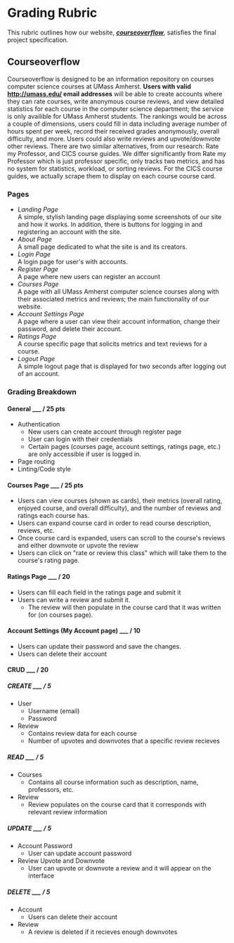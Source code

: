 # Grading Rubric
This rubric outlines how our website, [***courseoverflow***](https://courseoverflow.herokuapp.com/), satisfies the final project specification.

## Courseoverflow

Courseoverflow is designed to be an information repository on courses computer science courses at UMass Amherst. **Users with valid http://umass.edu/ email addresses** will be able to create accounts where they can rate courses, write anonymous course reviews, and view detailed statistics for each course in the computer science department; the service is only availible for UMass Amherst students. The rankings would be across a couple of dimensions, users could fill in data including average number of hours spent per week, record their received grades anonymously, overall difficulty, and more. Users could also write reviews and upvote/downvote other reviews. There are two similar alternatives, from our research: Rate my Professor, and CICS course guides. We differ significantly from Rate my Professor which is just professor specific, only tracks two metrics, and has no system for statistics, workload, or sorting reviews. For the CICS course guides, we actually scrape them to display on each course course card.

### Pages
- *Landing Page*<br> A simple, stylish landing page displaying some screenshots of our site and how it works. In addition, there is buttons for logging in and registering an account with the site.  
- *About Page*<br> A small page dedicated to what the site is and its creators. 
- *Login Page*<br> A login page for user's with accounts.
- *Register Page*<br> A page where new users can register an account
- *Courses Page*<br> A page with all UMass Amherst computer science courses along with their associated metrics and reviews; the main functionality of our website. 
- *Account Settings Page*<br> A page where a user can view their account information, change their password, and delete their account. 
- *Ratings Page*<br> A course specific page that solicits metrics and text reviews for a course.
- *Logout Page*<br> A simple logout page that is displayed for two seconds after logging out of an account.


### Grading Breakdown

#### General ___ / 25 pts
* Authentication
  * New users can create account through register page
  * User can login with their credentials 
  * Certain pages (courses page, account settings, ratings page, etc.) are only accessible if user is logged in. 
* Page routing 
* Linting/Code style

#### Courses Page ___ / 25 pts
* Users can view courses (shown as cards), their metrics (overall rating, enjoyed course, and overall difficulty), and the number of reviews and ratings each course has.
* Users can expand course card in order to read course description, reviews, etc.
* Once course card is expanded, users can scroll to the course's reviews and either downvote or upvote the review
* Users can click on "rate or review this class" which will take them to the course's rating page. 

#### Ratings Page ___ / 20 
* Users can fill each field in the ratings page and submit it
* Users can write a review and submit it. 
  * The review will then populate in the course card that it was written for (on courses page). 

#### Account Settings (My Account page) ___ / 10
* Users can update their password and save the changes. 
* Users can delete their account 

#### CRUD ___ / 20 
##### CREATE ___ / 5
* User
  * Username (email)
  * Password
* Review 
  * Contains review data for each course
  * Number of upvotes and downvotes that a specific review recieves 

##### READ ___ / 5
* Courses 
  * Contains all course information such as description, name, professors, etc.
* Review
  * Review populates on the course card that it corresponds with relevant review information 

##### UPDATE ___ / 5
* Account Password 
  * User can update account password
* Review Upvote and Downvote
  * User can upvote or downvote a review and it will appear on the interface

##### DELETE ___ / 5
* Account 
  * Users can delete their account 
* Review
  * A review is deleted if it recieves enough downvotes 
